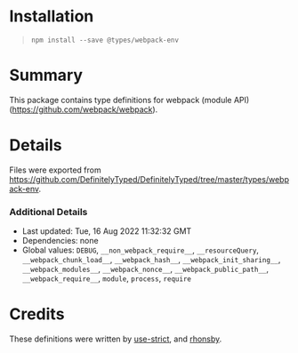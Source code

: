# Installation
> `npm install --save @types/webpack-env`

# Summary
This package contains type definitions for webpack (module API) (https://github.com/webpack/webpack).

# Details
Files were exported from https://github.com/DefinitelyTyped/DefinitelyTyped/tree/master/types/webpack-env.

### Additional Details
 * Last updated: Tue, 16 Aug 2022 11:32:32 GMT
 * Dependencies: none
 * Global values: `DEBUG`, `__non_webpack_require__`, `__resourceQuery`, `__webpack_chunk_load__`, `__webpack_hash__`, `__webpack_init_sharing__`, `__webpack_modules__`, `__webpack_nonce__`, `__webpack_public_path__`, `__webpack_require__`, `module`, `process`, `require`

# Credits
These definitions were written by [use-strict](https://github.com/use-strict), and [rhonsby](https://github.com/rhonsby).
